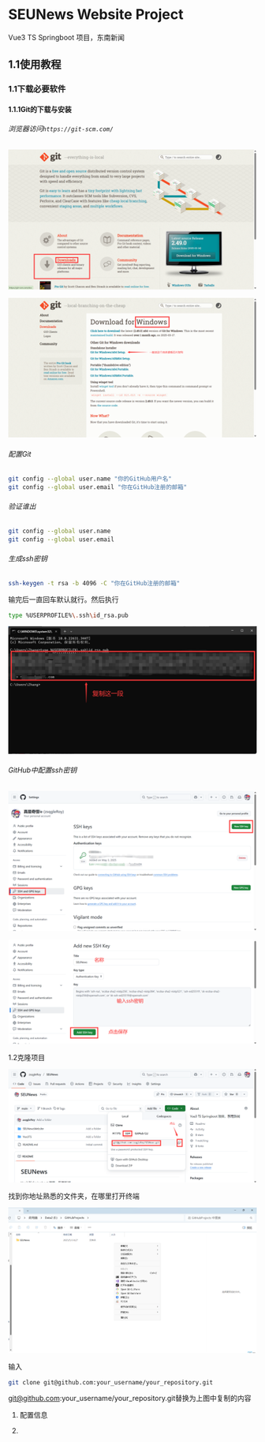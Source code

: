 # SEUNews Website Project

Vue3 TS Springboot 项目，东南新闻

## 1.1使用教程

### 1.1下载必要软件

#### 1.1.1Git的下载与安装

###### 浏览器访问`https://git-scm.com/`

![](images/2025-05-03-09-21-19-image.png)

![](images/2025-05-03-09-27-24-image.png)

###### 配置Git

```bash
git config --global user.name "你的GitHub用户名"
git config --global user.email "你在GitHub注册的邮箱"
```

###### 验证谁出

```bash
git config --global user.name
git config --global user.email
```

###### 生成ssh密钥

```bash
ssh-keygen -t rsa -b 4096 -C "你在GitHub注册的邮箱"
```

输完后一直回车默认就行。然后执行

```bash
type %USERPROFILE%\.ssh\id_rsa.pub
```

![](images/2025-05-03-10-00-35-image.png)

###### GitHub中配置ssh密钥

![](images/2025-05-03-09-51-12-image.png)

![](images/2025-05-03-10-02-45-image.png)

1.2克隆项目

![](images/2025-05-03-09-05-23-image.png)

找到你地址熟悉的文件夹，在哪里打开终端

![](images/2025-05-03-10-05-07-image.png)

输入

```bash
git clone git@github.com:your_username/your_repository.git
```

git@github.com:your_username/your_repository.git替换为上图中复制的内容

1. 配置信息

2. 
